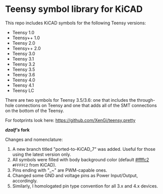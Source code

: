 Teensy symbol library for KiCAD
=======================================

This repo includes KiCAD symbols for the following Teensy versions:

  - Teensy 1.0
  - Teensy++ 1.0
  - Teensy 2.0
  - Teensy++ 2.0
  - Teensy 3.0
  - Teensy 3.1
  - Teensy 3.2
  - Teensy 3.5
  - Teensy 3.6
  - Teensy 4.0
  - Teensy 4.1
  - Teensy LC

There are two symbols for Teensy 3.5/3.6: one that includes the through-hole connections on Teensy and one that adds all of the SMT connections on the bottom of the Teensy.


For footprints look here: https://github.com/XenGi/teensy.pretty


**_dzalf's_ fork**

Changes and nomenclature:

1. A new branch titled "ported-to-KiCAD_7" was added. Useful for those using the latest version only.
2. All symbols were filled with body background color (default [#ffffc2](https://placehold.co/15x15/ffffc2/ffffc2.png) `#FFFFC2` from KiCAD).
3. Pins ending with "_~" are PWM-capable ones.
4. Changed some GND and voltage pins as Power Input/Output, accordingly.
5. Similarly, I homologated pin type convention for all 3.x and 4.x devices.
